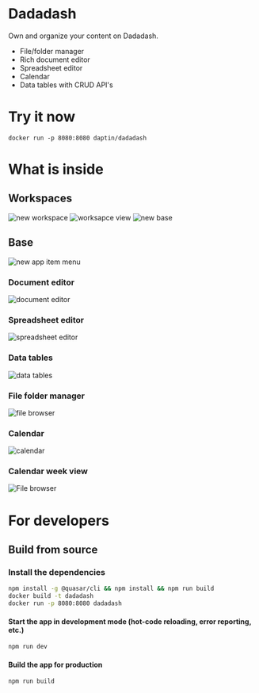 # Dadadash

Own and organize your content on Dadadash.

- File/folder manager
- Rich document editor
- Spreadsheet editor
- Calendar
- Data tables with CRUD API's

# Try it now

```docker run -p 8080:8080 daptin/dadadash```

# What is inside

## Workspaces
![new workspace](assets/newWorkspace.png)
![worksapce view](assets/workspaceView.png)
![new base](assets/newBase.png)

## Base
![new app item menu](assets/newAppItemMenu.png)

### Document editor
![document editor](assets/documentEditor.png)

### Spreadsheet editor
![spreadsheet editor](assets/spreadsheetEditor.png)

### Data tables
![data tables](assets/dataTable.png)

### File folder manager
![file browser](assets/fileBrowser.png)

### Calendar
![calendar](assets/newCalendarEvent.png)

### Calendar week view
![File browser](assets/7.png)



# For developers

## Build from source

### Install the dependencies
```bash
npm install -g @quasar/cli && npm install && npm run build
docker build -t dadadash
docker run -p 8080:8080 dadadash
```

#### Start the app in development mode (hot-code reloading, error reporting, etc.)
```bash
npm run dev
```


#### Build the app for production
```bash
npm run build
```
